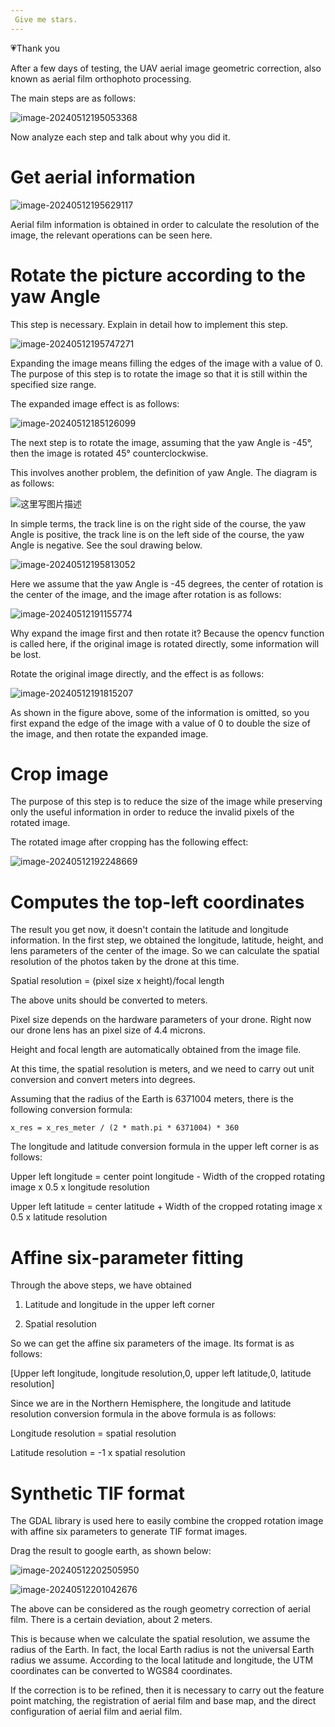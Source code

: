 ```yaml
---
 Give me stars. 
---
```


💗Thank you



After a few days of testing, the UAV aerial image geometric correction, also known as aerial film orthophoto processing.

The main steps are as follows:

![image-20240512195053368](https://raw.githubusercontent.com/ytkz11/picture/master/image-20240512195053368.png)



Now analyze each step and talk about why you did it.



# Get aerial information



![image-20240512195629117](https://raw.githubusercontent.com/ytkz11/picture/master/image-20240512195629117.png)



Aerial film information is obtained in order to calculate the resolution of the image, the relevant operations can be seen here.



# Rotate the picture according to the yaw Angle

This step is necessary. Explain in detail how to implement this step.

![image-20240512195747271](https://raw.githubusercontent.com/ytkz11/picture/master/image-20240512195747271.png)

Expanding the image means filling the edges of the image with a value of 0. The purpose of this step is to rotate the image so that it is still within the specified size range.

The expanded image effect is as follows:

![image-20240512185126099](https://raw.githubusercontent.com/ytkz11/picture/master/image-20240512185126099.png)



The next step is to rotate the image, assuming that the yaw Angle is -45°, then the image is rotated 45° counterclockwise.

This involves another problem, the definition of yaw Angle. The diagram is as follows:

![这里写图片描述](https://img-blog.csdn.net/20151125211917940)

In simple terms, the  track line is on the right side of the course, the yaw Angle is positive, the track line is on the left side of the course, the yaw Angle is negative. See the soul drawing below.

![image-20240512195813052](https://raw.githubusercontent.com/ytkz11/picture/master/image-20240512195813052.png)

Here we assume that the yaw Angle is -45 degrees, the center of rotation is the center of the image, and the image after rotation is as follows:

![image-20240512191155774](https://raw.githubusercontent.com/ytkz11/picture/master/image-20240512191155774.png)

Why expand the image first and then rotate it? Because the opencv function is called here, if the original image is rotated directly, some information will be lost.

Rotate the original image directly, and the effect is as follows:

![image-20240512191815207](https://raw.githubusercontent.com/ytkz11/picture/master/image-20240512191815207.png)

As shown in the figure above, some of the information is omitted, so you first expand the edge of the image with a value of 0 to double the size of the image, and then rotate the expanded image.



# Crop image

The purpose of this step is to reduce the size of the image while preserving only the useful information in order to reduce the invalid pixels of the rotated image.

The rotated image after cropping has the following effect:

![image-20240512192248669](https://raw.githubusercontent.com/ytkz11/picture/master/image-20240512192248669.png)





# Computes the top-left coordinates

The result you get now, it doesn't contain the latitude and longitude information. In the first step, we obtained the longitude, latitude, height, and lens parameters of the center of the image. So we can calculate the spatial resolution of the photos taken by the drone at this time.



Spatial resolution = (pixel size x height)/focal length

The above units should be converted to meters.

Pixel size depends on the hardware parameters of your drone. Right now our drone lens has an pixel size of 4.4 microns.

Height and focal length are automatically obtained from the image file.

At this time, the spatial resolution is meters, and we need to carry out unit conversion and convert meters into degrees.

Assuming that the radius of the Earth is 6371004 meters, there is the following conversion formula:

```
x_res = x_res_meter / (2 * math.pi * 6371004) * 360 
```



The longitude and latitude conversion formula in the upper left corner is as follows:

Upper left longitude = center point longitude - Width of the cropped rotating image x 0.5 x longitude resolution

Upper left latitude = center latitude + Width of the cropped rotating image x 0.5 x latitude resolution



# Affine six-parameter fitting

Through the above steps, we have obtained

1. Latitude and longitude in the upper left corner

2. Spatial resolution

So we can get the affine six parameters of the image. Its format is as follows:

[Upper left longitude, longitude resolution,0, upper left latitude,0, latitude resolution]



Since we are in the Northern Hemisphere, the longitude and latitude resolution conversion formula in the above formula is as follows:

Longitude resolution = spatial resolution

Latitude resolution = -1 x spatial resolution

# Synthetic TIF format

The GDAL library is used here to easily combine the cropped rotation image with affine six parameters to generate TIF format images.



Drag the result to google earth, as shown below:

![image-20240512202505950](https://raw.githubusercontent.com/ytkz11/picture/master/image-20240512202505950.png)

![image-20240512201042676](https://raw.githubusercontent.com/ytkz11/picture/master/image-20240512201042676.png)

The above can be considered as the rough geometry correction of aerial film. There is a certain deviation, about 2 meters.

This is because when we calculate the spatial resolution, we assume the radius of the Earth. In fact, the local Earth radius is not the universal Earth radius we assume. According to the local latitude and longitude, the UTM coordinates can be converted to WGS84 coordinates.



If the correction is to be refined, then it is necessary to carry out the feature point matching, the registration of aerial film and base map, and the direct configuration of aerial film and aerial film.
